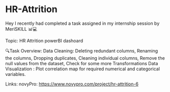# HR-Attrition

Hey I recently had completed a task assigned in my internship session by MeriSKILL 📊💻

Topic: HR Attrition powerBI dashoard

🔍Task Overview:
Data Cleaning: Deleting redundant columns, Renaming the columns,
Dropping duplicates, Cleaning individual columns, Remove the null values from the dataset, Check for some more Transformations
Data Visualization : Plot correlation map for required numerical and categorical variables. 

Links:
novyPro: https://www.novypro.com/project/hr-attrition-6
